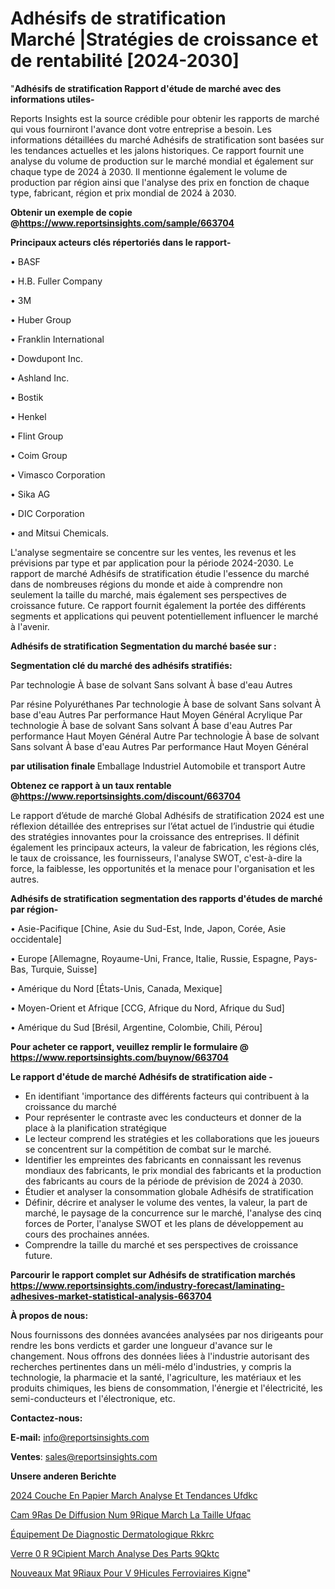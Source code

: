 # Adhésifs de stratification Marché |Stratégies de croissance et de rentabilité [2024-2030]

"<strong>Adhésifs de stratification Rapport d'étude de marché avec des informations utiles-</strong>

Reports Insights est la source crédible pour obtenir les rapports de marché qui vous fourniront l'avance dont votre entreprise a besoin. Les informations détaillées du marché Adhésifs de stratification sont basées sur les tendances actuelles et les jalons historiques. Ce rapport fournit une analyse du volume de production sur le marché mondial et également sur chaque type de 2024 à 2030. Il mentionne également le volume de production par région ainsi que l'analyse des prix en fonction de chaque type, fabricant, région et prix mondial de 2024 à 2030.

<strong><b>Obtenir un exemple de copie @</b></strong><a href=https://www.reportsinsights.com/sample/663704><strong><b>https://www.reportsinsights.com/sample/663704</b></strong></a>

<b>Principaux acteurs clés répertoriés dans le rapport-</b>

<b> </b>• BASF

• H.B. Fuller Company

• 3M

• Huber Group

• Franklin International

• Dowdupont Inc.

• Ashland Inc.

• Bostik

• Henkel

• Flint Group

• Coim Group

• Vimasco Corporation

• Sika AG

• DIC Corporation

• and Mitsui Chemicals.

L'analyse segmentaire se concentre sur les ventes, les revenus et les prévisions par type et par application pour la période 2024-2030. Le rapport de marché Adhésifs de stratification étudie l'essence du marché dans de nombreuses régions du monde et aide à comprendre non seulement la taille du marché, mais également ses perspectives de croissance future. Ce rapport fournit également la portée des différents segments et applications qui peuvent potentiellement influencer le marché à l'avenir.

<strong>Adhésifs de stratification Segmentation du marché basée sur :</strong>

<strong> Segmentation clé du marché des adhésifs stratifiés: </strong>

Par technologie
À base de solvant
Sans solvant
À base d'eau
Autres

Par résine
Polyuréthanes
Par technologie
À base de solvant
Sans solvant
À base d'eau
Autres
Par performance
Haut
Moyen
Général
Acrylique
Par technologie
À base de solvant
Sans solvant
À base d'eau
Autres
Par performance
Haut
Moyen
Général
Autre
Par technologie
À base de solvant
Sans solvant
À base d'eau
Autres
Par performance
Haut
Moyen
Général

<strong> par utilisation finale </strong>
Emballage
Industriel
Automobile et transport
Autre

<strong><b>Obtenez ce rapport à un taux rentable @</b></strong><a href=https://www.reportsinsights.com/discount/663704><strong><b>https://www.reportsinsights.com/discount/663704</b></strong></a>

Le rapport d’étude de marché Global Adhésifs de stratification 2024 est une réflexion détaillée des entreprises sur l’état actuel de l’industrie qui étudie des stratégies innovantes pour la croissance des entreprises. Il définit également les principaux acteurs, la valeur de fabrication, les régions clés, le taux de croissance, les fournisseurs, l'analyse SWOT, c'est-à-dire la force, la faiblesse, les opportunités et la menace pour l'organisation et les autres.

<strong>Adhésifs de stratification segmentation des rapports d'études de marché par région-</strong>

• Asie-Pacifique [Chine, Asie du Sud-Est, Inde, Japon, Corée, Asie occidentale]

• Europe [Allemagne, Royaume-Uni, France, Italie, Russie, Espagne, Pays-Bas, Turquie, Suisse]

• Amérique du Nord [États-Unis, Canada, Mexique]

• Moyen-Orient et Afrique [CCG, Afrique du Nord, Afrique du Sud]

• Amérique du Sud [Brésil, Argentine, Colombie, Chili, Pérou]

<strong>Pour acheter ce rapport, veuillez remplir le formulaire @   <a href=https://www.reportsinsights.com/buynow/663704>https://www.reportsinsights.com/buynow/663704</a></strong>

<strong>Le rapport d'étude de marché Adhésifs de stratification aide -</strong>
<ul>
  <li>En identifiant 'importance des différents facteurs qui contribuent à la croissance du marché</li>
  <li>Pour représenter le contraste avec les conducteurs et donner de la place à la planification stratégique</li>
  <li>Le lecteur comprend les stratégies et les collaborations que les joueurs se concentrent sur la compétition de combat sur le marché.</li>
  <li>Identifier les empreintes des fabricants en connaissant les revenus mondiaux des fabricants, le prix mondial des fabricants et la production des fabricants au cours de la période de prévision de 2024 à 2030.</li>
  <li>Étudier et analyser la consommation globale Adhésifs de stratification</li>
  <li>Définir, décrire et analyser le volume des ventes, la valeur, la part de marché, le paysage de la concurrence sur le marché, l'analyse des cinq forces de Porter, l'analyse SWOT et les plans de développement au cours des prochaines années.</li>
  <li>Comprendre la taille du marché et ses perspectives de croissance future.</li>
</ul>

<strong>Parcourir le rapport complet sur Adhésifs de stratification marchés <a href=https://www.reportsinsights.com/industry-forecast/laminating-adhesives-market-statistical-analysis-663704>https://www.reportsinsights.com/industry-forecast/laminating-adhesives-market-statistical-analysis-663704</a></strong>

<strong>À propos de nous:</strong>

Nous fournissons des données avancées analysées par nos dirigeants pour rendre les bons verdicts et garder une longueur d'avance sur le changement. Nous offrons des données liées à l'industrie autorisant des recherches pertinentes dans un méli-mélo d'industries, y compris la technologie, la pharmacie et la santé, l'agriculture, les matériaux et les produits chimiques, les biens de consommation, l'énergie et l'électricité, les semi-conducteurs et l'électronique, etc.

<strong>Contactez-nous:</strong>

<strong>E-mail:</strong> <a href=mailto:info@reportsinsights.com>info@reportsinsights.com</a>

<strong>Ventes</strong>: <a href=mailto:sales@reportsinsights.com>sales@reportsinsights.com</a>

<strong>Unsere anderen Berichte</strong>

<a href=https://www.linkedin.com/pulse/2024-couche-en-papier-march%C3%A9-analyse-et-tendances-ufdkc/>2024 Couche En Papier March Analyse Et Tendances Ufdkc</a>

<a href=https://www.linkedin.com/pulse/cam%C3%A9ras-de-diffusion-num%C3%A9rique-march%C3%A9-la-taille-ufqac/>Cam 9Ras De Diffusion Num 9Rique March La Taille Ufqac</a>

<a href=https://www.linkedin.com/pulse/équipement-de-diagnostic-dermatologique-rkkrc/>Équipement De Diagnostic Dermatologique Rkkrc</a>

<a href=https://www.linkedin.com/pulse/verre-%C3%A0-r%C3%A9cipient-march%C3%A9-analyse-des-parts-9qktc/>Verre  0 R 9Cipient March Analyse Des Parts 9Qktc</a>

<a href=https://www.linkedin.com/pulse/nouveaux-mat%C3%A9riaux-pour-v%C3%A9hicules-ferroviaires-kigne/>Nouveaux Mat 9Riaux Pour V 9Hicules Ferroviaires Kigne</a>"

